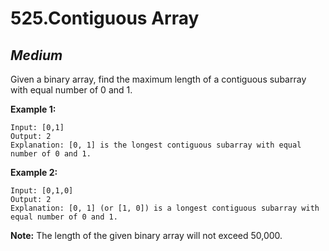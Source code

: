 525.Contiguous Array
===========

*Medium*
-----------

Given a binary array, find the maximum length of a contiguous subarray with equal number of 0 and 1.

**Example 1:**

    Input: [0,1]
    Output: 2
    Explanation: [0, 1] is the longest contiguous subarray with equal number of 0 and 1.

**Example 2:**

    Input: [0,1,0]
    Output: 2
    Explanation: [0, 1] (or [1, 0]) is a longest contiguous subarray with equal number of 0 and 1.

**Note:** The length of the given binary array will not exceed 50,000.
